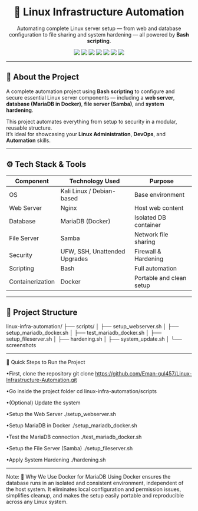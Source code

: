 <h1 align="center">🧰 Linux Infrastructure Automation</h1>

<p align="center">
Automating complete Linux server setup — from web and database configuration to file sharing and system hardening — all powered by <b>Bash scripting</b>.
</p>

<p align="center">
  <img src="https://img.shields.io/badge/Linux-Automation-0078D4?style=for-the-badge&logo=linux&logoColor=white"/>
  <img src="https://img.shields.io/badge/Bash%20Scripting-000000?style=for-the-badge&logo=gnu-bash&logoColor=white"/>
  <img src="https://img.shields.io/badge/Docker-2496ED?style=for-the-badge&logo=docker&logoColor=white"/>
  <img src="https://img.shields.io/badge/Nginx-009639?style=for-the-badge&logo=nginx&logoColor=white"/>
  <img src="https://img.shields.io/badge/MariaDB-003545?style=for-the-badge&logo=mariadb&logoColor=white"/>
  <img src="https://img.shields.io/badge/Samba-FFD43B?style=for-the-badge&logo=ubuntu&logoColor=black"/>
  <img src="https://img.shields.io/badge/Security-Hardening-E34F26?style=for-the-badge&logo=shield&logoColor=white"/>
</p>

---

## 🧠 About the Project

A complete automation project using **Bash scripting** to configure and secure essential Linux server components — including a **web server**, **database (MariaDB in Docker)**, **file server (Samba)**, and **system hardening**.

This project automates everything from setup to security in a modular, reusable structure.  
It’s ideal for showcasing your **Linux Administration**, **DevOps**, and **Automation** skills.

---

## ⚙️ Tech Stack & Tools

| Component | Technology Used | Purpose |
|------------|-----------------|----------|
| OS | Kali Linux / Debian-based | Base environment |
| Web Server | Nginx | Host web content |
| Database | MariaDB (Docker) | Isolated DB container |
| File Server | Samba | Network file sharing |
| Security | UFW, SSH, Unattended Upgrades | Firewall & Hardening |
| Scripting | Bash | Full automation |
| Containerization | Docker | Portable and clean setup |

---

## 📁 Project Structure

linux-infra-automation/
├── scripts/
│ ├── setup_webserver.sh
│ ├── setup_mariadb_docker.sh
│ ├── test_mariadb_docker.sh
│ ├── setup_fileserver.sh
│ ├── hardening.sh
│ ├── system_update.sh
│ 
└── screenshots

---

🧩 Quick Steps to Run the Project

•First, clone the repository
git clone https://github.com/Eman-gul457/Linux-Infrastructure-Automation.git

•Go inside the project folder
cd linux-infra-automation/scripts

•(Optional) Update the system

•Setup the Web Server
./setup_webserver.sh

•Setup MariaDB in Docker
./setup_mariadb_docker.sh

•Test the MariaDB connection
./test_mariadb_docker.sh

•Setup the File Server (Samba)
./setup_fileserver.sh

•Apply System Hardening
./hardening.sh

---

Note:
🧠 Why We Use Docker for MariaDB
Using Docker ensures the database runs in an isolated and consistent environment, independent of the host system.
It eliminates local configuration and permission issues, simplifies cleanup, and makes the setup easily portable and reproducible across any Linux system.
